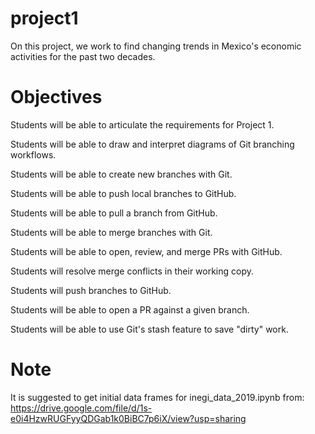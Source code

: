 # project1
On this project, we work to find changing trends in Mexico's economic activities for the past two decades.

# Objectives
Students will be able to articulate the requirements for Project 1. 

Students will be able to draw and interpret diagrams of Git branching workflows. 

Students will be able to create new branches with Git. 

Students will be able to push local branches to GitHub.	

Students will be able to pull a branch from GitHub.	

Students will be able to merge branches with Git.	

Students will be able to open, review, and merge PRs with GitHub.	

Students will resolve merge conflicts in their working copy.	

Students will push branches to GitHub.	

Students will be able to open a PR against a given branch.	

Students will be able to use Git's stash feature to save "dirty" work.	


# Note
 It is suggested to get initial data frames for inegi_data_2019.ipynb from: https://drive.google.com/file/d/1s-e0i4HzwRUGFyyQDGab1k0BiBC7p6iX/view?usp=sharing
